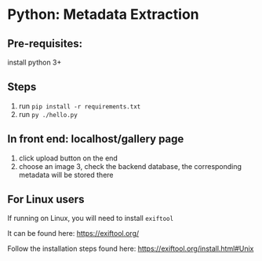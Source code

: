 # Python: Metadata Extraction

## Pre-requisites:
install python 3+

## Steps
1. run ```pip install -r requirements.txt```
2. run ```py ./hello.py```

## In front end: localhost/gallery page
1. click upload button on the end
2. choose an image
3, check the backend database, the corresponding metadata will be stored there

## For Linux users
If running on Linux, you will need to install `exiftool`

It can be found here: https://exiftool.org/

Follow the installation steps found here: https://exiftool.org/install.html#Unix

